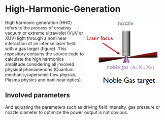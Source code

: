 # High-Harmonic-Generation

<img align="right" src="https://raw.githubusercontent.com/Aurelien-Pelissier/High-Harmonic-Generation/master/report/HHG.png">
High harmonic generation (HHG) refers to the process of creating vacuum or extreme ultraviolet
(VUV or XUV) light through a nonlinear interaction of an intense laser field with a gas target (figure). This repository contains the source code to calculate the high harmonics amplitude considering all involved physical phenomenons (Quantum mechanic,supersonic flow physics, Plasma physics and nonlinear optics).

## Involved parameters

And adjusting the parameters such as driving field intensity, gas pressure or nozzle diameter to optimize the power output is not obvious. 
